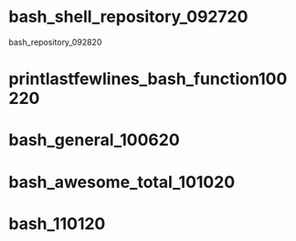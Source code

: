 # bash_shell_repository_092720
bash_repository_092820
# printlastfewlines_bash_function100220
# bash_general_100620
# bash_awesome_total_101020
# bash_110120
